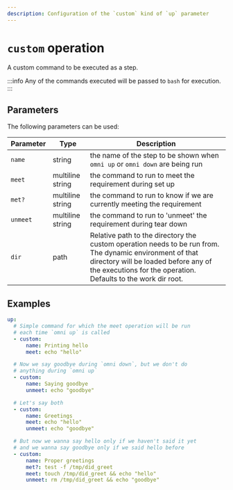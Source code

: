 ```yaml
---
description: Configuration of the `custom` kind of `up` parameter
---
```


# `custom` operation

A custom command to be executed as a step.

:::info
Any of the commands executed will be passed to `bash` for execution.
:::

## Parameters

The following parameters can be used:

| Parameter        | Type      | Description                                           |
|------------------|-----------|-------------------------------------------------------|
| `name` | string | the name of the step to be shown when `omni up` or `omni down` are being run |
| `meet` | multiline string | the command to run to meet the requirement during set up |
| `met?` | multiline string | the command to run to know if we are currently meeting the requirement |
| `unmeet` | multiline string | the command to run to 'unmeet' the requirement during tear down |
| `dir` | path | Relative path to the directory the custom operation needs to be run from. The dynamic environment of that directory will be loaded before any of the executions for the operation. Defaults to the work dir root. |

## Examples

```yaml
up:
  # Simple command for which the meet operation will be run
  # each time `omni up` is called
  - custom:
      name: Printing hello
      meet: echo "hello"

  # Now we say goodbye during `omni down`, but we don't do
  # anything during `omni up`
  - custom:
      name: Saying goodbye
      unmeet: echo "goodbye"

  # Let's say both
  - custom:
      name: Greetings
      meet: echo "hello"
      unmeet: echo "goodbye"

  # But now we wanna say hello only if we haven't said it yet
  # and we wanna say goodbye only if we said hello before
  - custom:
      name: Proper greetings
      met?: test -f /tmp/did_greet
      meet: touch /tmp/did_greet && echo "hello"
      unmeet: rm /tmp/did_greet && echo "goodbye"
```
